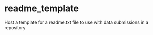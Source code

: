 # readme_template
Host a template for a readme.txt file to use with data submissions in a repository
